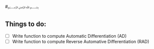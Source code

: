 ﻿#﷽

## Things to do:
- [ ] Write function to compute Automatic Differentiation (AD)
- [ ] Write function to compute Reverse Automative Differentiation (RAD)